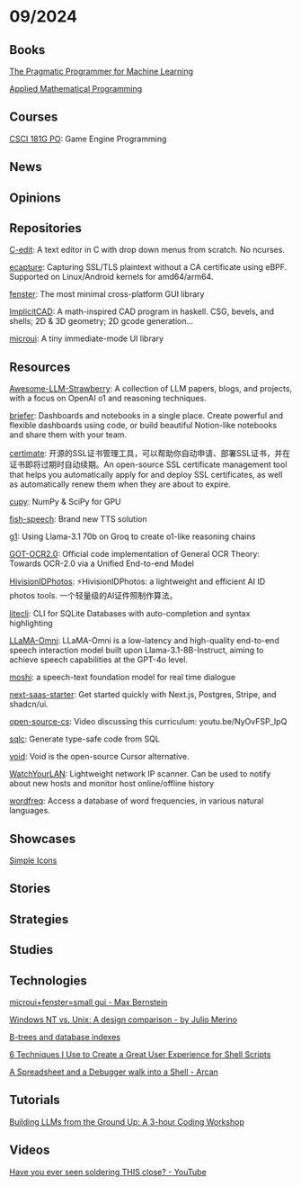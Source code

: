 # 09/2024

## Books
[The Pragmatic Programmer for Machine Learning](https://ppml.dev/)

[Applied Mathematical Programming](https://web.mit.edu/15.053/www/AMP.htm)

## Courses
[CSCI 181G PO](https://cs.pomona.edu/classes/cs181g/): Game Engine Programming

## News

## Opinions

## Repositories
[C-edit](https://github.com/velorek1/C-edit): A text editor in C with drop down menus from scratch. No ncurses.

[ecapture](https://github.com/gojue/ecapture): Capturing SSL/TLS plaintext without a CA certificate using eBPF. Supported on Linux/Android kernels for amd64/arm64.

[fenster](https://github.com/zserge/fenster): The most minimal cross-platform GUI library

[ImplicitCAD](https://github.com/Haskell-Things/ImplicitCAD): A math-inspired CAD program in haskell. CSG, bevels, and shells; 2D & 3D geometry; 2D gcode generation...

[microui](https://github.com/rxi/microui): A tiny immediate-mode UI library

## Resources
[Awesome-LLM-Strawberry](https://github.com/hijkzzz/Awesome-LLM-Strawberry): A collection of LLM papers, blogs, and projects, with a focus on OpenAI o1 and reasoning techniques.

[briefer](https://github.com/briefercloud/briefer): Dashboards and notebooks in a single place. Create powerful and flexible dashboards using code, or build beautiful Notion-like notebooks and share them with your team.

[certimate](https://github.com/usual2970/certimate): 开源的SSL证书管理工具，可以帮助你自动申请、部署SSL证书，并在证书即将过期时自动续期。An open-source SSL certificate management tool that helps you automatically apply for and deploy SSL certificates, as well as automatically renew them when they are about to expire.

[cupy](https://github.com/cupy/cupy): NumPy & SciPy for GPU

[fish-speech](https://github.com/fishaudio/fish-speech): Brand new TTS solution

[g1](https://github.com/bklieger-groq/g1): Using Llama-3.1 70b on Groq to create o1-like reasoning chains

[GOT-OCR2.0](https://github.com/Ucas-HaoranWei/GOT-OCR2.0): Official code implementation of General OCR Theory: Towards OCR-2.0 via a Unified End-to-end Model

[HivisionIDPhotos](https://github.com/Zeyi-Lin/HivisionIDPhotos): ⚡️HivisionIDPhotos: a lightweight and efficient AI ID photos tools. 一个轻量级的AI证件照制作算法。

[litecli](https://github.com/dbcli/litecli): CLI for SQLite Databases with auto-completion and syntax highlighting

[LLaMA-Omni](https://github.com/ictnlp/LLaMA-Omni): LLaMA-Omni is a low-latency and high-quality end-to-end speech interaction model built upon Llama-3.1-8B-Instruct, aiming to achieve speech capabilities at the GPT-4o level.

[moshi](https://github.com/kyutai-labs/moshi): a speech-text foundation model for real time dialogue

[next-saas-starter](https://github.com/leerob/next-saas-starter): Get started quickly with Next.js, Postgres, Stripe, and shadcn/ui.

[open-source-cs](https://github.com/ForrestKnight/open-source-cs): Video discussing this curriculum: youtu.be/NyOvFSP_IpQ

[sqlc](https://github.com/sqlc-dev/sqlc): Generate type-safe code from SQL

[void](https://github.com/voideditor/void): Void is the open-source Cursor alternative.

[WatchYourLAN](https://github.com/aceberg/WatchYourLAN): Lightweight network IP scanner. Can be used to notify about new hosts and monitor host online/offline history

[wordfreq](https://github.com/rspeer/wordfreq): Access a database of word frequencies, in various natural languages.

## Showcases
[Simple Icons](https://simpleicons.org/)

## Stories

## Strategies

## Studies

## Technologies
[microui+fenster=small gui - Max Bernstein](https://bernsteinbear.com/blog/fenster-microui/)

[Windows NT vs. Unix: A design comparison - by Julio Merino](https://blogsystem5.substack.com/p/windows-nt-vs-unix-design)

[B-trees and database indexes](https://planetscale.com/blog/btrees-and-database-indexes)

[6 Techniques I Use to Create a Great User Experience for Shell Scripts](https://nochlin.com/blog/6-techniques-i-use-to-create-a-great-user-experience-for-shell-scripts)

[A Spreadsheet and a Debugger walk into a Shell - Arcan](https://arcan-fe.com/2024/09/16/a-spreadsheet-and-a-debugger-walks-into-a-shell/)

## Tutorials
[Building LLMs from the Ground Up: A 3-hour Coding Workshop](https://magazine.sebastianraschka.com/p/building-llms-from-the-ground-up)

## Videos
[Have you ever seen soldering THIS close? - YouTube](https://www.youtube.com/watch?v=m3Ny3j5nH0U)
